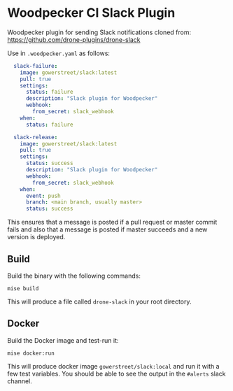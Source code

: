 # Woodpecker CI Slack Plugin

Woodpecker plugin for sending Slack notifications cloned from: https://github.com/drone-plugins/drone-slack

Use in `.woodpecker.yaml` as follows:

```yaml
  slack-failure:
    image: gowerstreet/slack:latest
    pull: true
    settings:
      status: failure
      description: "Slack plugin for Woodpecker"
      webhook:
        from_secret: slack_webhook
    when:
      status: failure

  slack-release:
    image: gowerstreet/slack:latest
    pull: true
    settings:
      status: success
      description: "Slack plugin for Woodpecker"
      webhook:
        from_secret: slack_webhook
    when:
      event: push
      branch: <main branch, usually master>
      status: success
```

This ensures that a message is posted if a pull request or master commit fails and also that a message is posted if master succeeds and a new version is deployed.

## Build

Build the binary with the following commands:

```
mise build
```

This will produce a file called `drone-slack` in your root directory.

## Docker

Build the Docker image and test-run it:

```
mise docker:run
```

This will produce docker image `gowerstreet/slack:local` and run it with a few test variables. You should be able to see the output in the `#alerts` slack channel.
